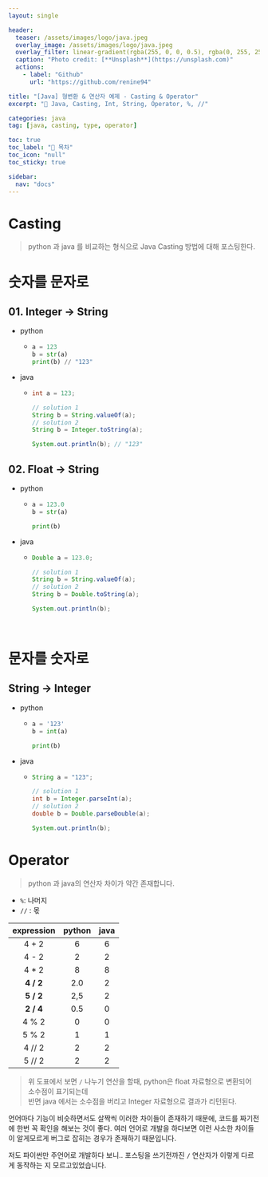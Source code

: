 ```yaml
---
layout: single

header:
  teaser: /assets/images/logo/java.jpeg
  overlay_image: /assets/images/logo/java.jpeg
  overlay_filter: linear-gradient(rgba(255, 0, 0, 0.5), rgba(0, 255, 255, 0.5))
  caption: "Photo credit: [**Unsplash**](https://unsplash.com)"
  actions:
    - label: "Github"
      url: "https://github.com/renine94"

title: "[Java] 형변환 & 연산자 예제 - Casting & Operator"
excerpt: "🚀 Java, Casting, Int, String, Operator, %, //"

categories: java
tag: [java, casting, type, operator]

toc: true
toc_label: "📕 목차"
toc_icon: "null"
toc_sticky: true

sidebar:
  nav: "docs"
---
```


# Casting

> python 과 java 를 비교하는 형식으로 Java Casting 방법에 대해 포스팅한다.

# 숫자를 문자로

## 01. Integer -> String

- python

  - ```python
    a = 123
    b = str(a)
    print(b) // "123"
    ```

- java

  - ```java
    int a = 123;
    
    // solution 1
    String b = String.valueOf(a);
    // solution 2
    String b = Integer.toString(a);
    
    System.out.println(b); // "123"
    ```



## 02. Float -> String

- python

  - ```python
    a = 123.0
    b = str(a)
    
    print(b)
    ```

- java

  - ```java
    Double a = 123.0;
    
    // solution 1
    String b = String.valueOf(a);
    // solution 2
    String b = Double.toString(a);
    
    System.out.println(b);
    ```

<br>

# 문자를 숫자로

## String -> Integer

- python

  - ```python
    a = '123'
    b = int(a)
    
    print(b)
    ```

- java

  - ```java
    String a = "123";
    
    // solution 1
    int b = Integer.parseInt(a);
    // solution 2
    double b = Double.parseDouble(a);
    
    System.out.println(b);
    ```





# Operator

> python 과 java의 연산자 차이가 약간 존재합니다.



- `%`: 나머지
- `//` : 몫

| expression | python | java |
| :--------: | :----: | :--: |
|   4 + 2    |   6    |  6   |
|   4 - 2    |   2    |  2   |
|   4 * 2    |   8    |  8   |
| **4 / 2**  |  2.0   |  2   |
| **5 / 2**  |  2,5   |  2   |
| **2 / 4**  |  0.5   |  0   |
|   4 % 2    |   0    |  0   |
|   5 % 2    |   1    |  1   |
|   4 // 2   |   2    |  2   |
|   5 // 2   |   2    |  2   |

> 위 도표에서 보면 `/` 나누기 연산을 할때, python은 float 자료형으로 변환되어 소수점이 표기되는데<br>반면 java 에서는 소수점을 버리고 Integer 자료형으로 결과가 리턴된다.

언어마다 기능이 비슷하면서도 살짝씩 이러한 차이들이 존재하기 때문에, 코드를 짜기전에 한번 꼭 확인을 해보는 것이 좋다. 여러 언어로 개발을 하다보면 이런 사소한 차이들이 알게모르게 버그로 잡히는 경우가 존재하기 때문입니다.



저도 파이썬만 주언어로 개발하다 보니.. 포스팅을 쓰기전까진 `/` 연산자가 이렇게 다르게 동작하는 지 모르고있었습니다.





